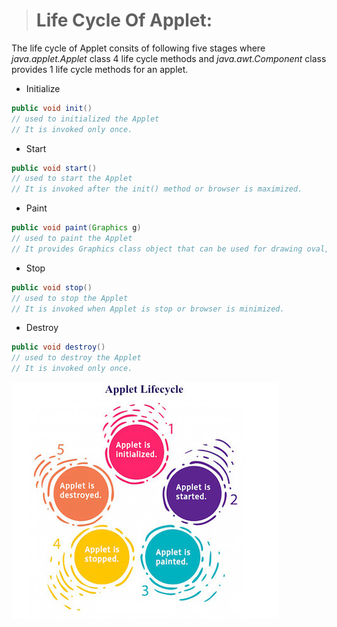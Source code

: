 > # Life Cycle Of Applet:
The life cycle of Applet consits of following five stages where *java.applet.Applet* class 4 life cycle methods and *java.awt.Component* class provides 1 life cycle methods for an applet.
* Initialize
```java 
public void init()
// used to initialized the Applet
// It is invoked only once.
```
* Start
```java 
public void start()
// used to start the Applet
// It is invoked after the init() method or browser is maximized.
```
* Paint
```java 
public void paint(Graphics g)
// used to paint the Applet
// It provides Graphics class object that can be used for drawing oval, rectangle, arc etc.
```
* Stop
```java 
public void stop()
// used to stop the Applet
// It is invoked when Applet is stop or browser is minimized.
```
* Destroy
```java 
public void destroy()
// used to destroy the Applet
// It is invoked only once.
```

![appletlifecycle](appletlifecycle.jpg)


